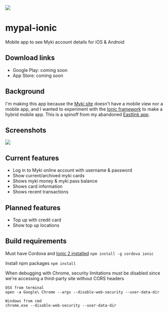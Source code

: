 ![](https://cloud.githubusercontent.com/assets/484912/22861758/f6491d18-f174-11e6-9bec-f6b7e1aaca43.png)
# mypal-ionic
Mobile app to see Myki account details for iOS & Android

## Download links
- Google Play: coming soon
- App Store: coming soon

## Background

I'm making this app because the [Myki site](https://www.mymyki.com.au/NTSWebPortal/Login.aspx) doesn't have a mobile view nor a mobile app, and I wanted to experiment with the [Ionic framework](https://ionicframework.com) to make a hybrid mobile app. This is a spinoff from my abandoned [Eastlink app](https://github.com/longzheng/eastly-ionic/).

## Screenshots
![](https://cloud.githubusercontent.com/assets/484912/22861878/9a4da3f0-f177-11e6-96b4-d81d049a2e2b.jpg)

## Current features
- Log in to Myki online account with username & password
- Show current/archived myki cards
- Shows myki money & myki pass balance
- Shows card information
- Shows recent transactions

## Planned features
- Top up with credit card
- Show top up locations

## Build requirements
Must have Cordova and [Ionic 2 installed](https://ionicframework.com/getting-started/) ```npm install -g cordova ionic```

Install npm packages ```npm install```

When debugging with Chrome, security limitations must be disabled since we're accessing a third-party site without CORS headers
```
OSX from terminal
open -a Google\ Chrome --args --disable-web-security --user-data-dir
  
Windows from cmd
chrome.exe --disable-web-security --user-data-dir
```
